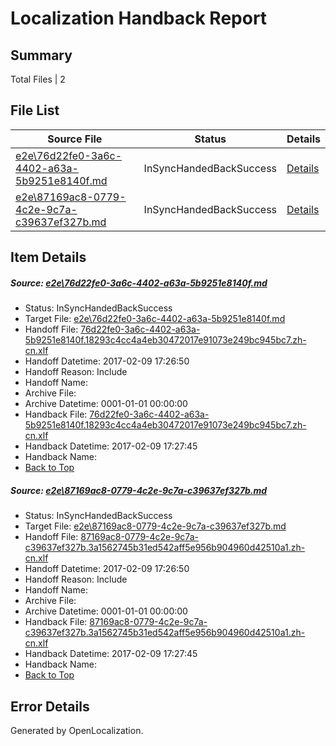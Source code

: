 # <a name='report-top'></a> Localization Handback Report

## Summary
 Total Files | 2

## File List
 Source File | Status | Details 
 ----------- | ------ | ------- 
 [e2e\76d22fe0-3a6c-4402-a63a-5b9251e8140f.md](https://github.com/OpenLocalizationTestOrg/ol-test0/blob/7799577f84d3449b102be62cd98081e4e4b1b299/e2e/76d22fe0-3a6c-4402-a63a-5b9251e8140f.md) | InSyncHandedBackSuccess | [Details](#8e03cad6abf9fcd71acb58e1a1cd8b136380039c8)
 [e2e\87169ac8-0779-4c2e-9c7a-c39637ef327b.md](https://github.com/OpenLocalizationTestOrg/ol-test0/blob/7799577f84d3449b102be62cd98081e4e4b1b299/e2e/87169ac8-0779-4c2e-9c7a-c39637ef327b.md) | InSyncHandedBackSuccess | [Details](#678d793398ae24b18ecbefa7b7221daffa0932849)

## Item Details
##### <a name='8e03cad6abf9fcd71acb58e1a1cd8b136380039c8'></a> Source: [e2e\76d22fe0-3a6c-4402-a63a-5b9251e8140f.md](https://github.com/OpenLocalizationTestOrg/ol-test0/blob/7799577f84d3449b102be62cd98081e4e4b1b299/e2e/76d22fe0-3a6c-4402-a63a-5b9251e8140f.md)
* Status: InSyncHandedBackSuccess
* Target File: [e2e\76d22fe0-3a6c-4402-a63a-5b9251e8140f.md](https://github.com/OpenLocalizationTestOrg/ol-test0-zhcn/blob/843768f23cfbe47327aa58b9490c8c2766d055af/e2e/76d22fe0-3a6c-4402-a63a-5b9251e8140f.md)
* Handoff File: [76d22fe0-3a6c-4402-a63a-5b9251e8140f.18293c4cc4a4eb30472017e91073e249bc945bc7.zh-cn.xlf](https://github.com/OpenLocalizationTestOrg/ol-test0-handoff/blob/aa6a69bf9739611b263dab9b2e5e69341283c309/ol-handoff/OpenLocalizationTestOrg/ol-test0-zhcn/shujia/76d22fe0-3a6c-4402-a63a-5b9251e8140f.18293c4cc4a4eb30472017e91073e249bc945bc7.zh-cn.xlf)
* Handoff Datetime: 2017-02-09 17:26:50
* Handoff Reason: Include
* Handoff Name: 
* Archive File: 
* Archive Datetime: 0001-01-01 00:00:00
* Handback File: [76d22fe0-3a6c-4402-a63a-5b9251e8140f.18293c4cc4a4eb30472017e91073e249bc945bc7.zh-cn.xlf](https://github.com/OpenLocalizationTestOrg/ol-test0-handback/blob/eba75ffd4782a32379df47c9c51c86cfa50c6e68/ol-handback/OpenLocalizationTestOrg/ol-test0-zhcn/shujia/76d22fe0-3a6c-4402-a63a-5b9251e8140f.18293c4cc4a4eb30472017e91073e249bc945bc7.zh-cn.xlf)
* Handback Datetime: 2017-02-09 17:27:45
* Handback Name: 
* [Back to Top](#report-top)

##### <a name='678d793398ae24b18ecbefa7b7221daffa0932849'></a> Source: [e2e\87169ac8-0779-4c2e-9c7a-c39637ef327b.md](https://github.com/OpenLocalizationTestOrg/ol-test0/blob/7799577f84d3449b102be62cd98081e4e4b1b299/e2e/87169ac8-0779-4c2e-9c7a-c39637ef327b.md)
* Status: InSyncHandedBackSuccess
* Target File: [e2e\87169ac8-0779-4c2e-9c7a-c39637ef327b.md](https://github.com/OpenLocalizationTestOrg/ol-test0-zhcn/blob/843768f23cfbe47327aa58b9490c8c2766d055af/e2e/87169ac8-0779-4c2e-9c7a-c39637ef327b.md)
* Handoff File: [87169ac8-0779-4c2e-9c7a-c39637ef327b.3a1562745b31ed542aff5e956b904960d42510a1.zh-cn.xlf](https://github.com/OpenLocalizationTestOrg/ol-test0-handoff/blob/aa6a69bf9739611b263dab9b2e5e69341283c309/ol-handoff/OpenLocalizationTestOrg/ol-test0-zhcn/shujia/87169ac8-0779-4c2e-9c7a-c39637ef327b.3a1562745b31ed542aff5e956b904960d42510a1.zh-cn.xlf)
* Handoff Datetime: 2017-02-09 17:26:50
* Handoff Reason: Include
* Handoff Name: 
* Archive File: 
* Archive Datetime: 0001-01-01 00:00:00
* Handback File: [87169ac8-0779-4c2e-9c7a-c39637ef327b.3a1562745b31ed542aff5e956b904960d42510a1.zh-cn.xlf](https://github.com/OpenLocalizationTestOrg/ol-test0-handback/blob/eba75ffd4782a32379df47c9c51c86cfa50c6e68/ol-handback/OpenLocalizationTestOrg/ol-test0-zhcn/shujia/87169ac8-0779-4c2e-9c7a-c39637ef327b.3a1562745b31ed542aff5e956b904960d42510a1.zh-cn.xlf)
* Handback Datetime: 2017-02-09 17:27:45
* Handback Name: 
* [Back to Top](#report-top)


## Error Details

Generated by OpenLocalization.
